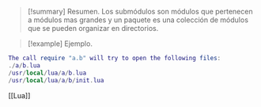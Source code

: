 >[!summary] Resumen.
>Los submódulos son módulos que pertenecen a módulos mas grandes y un paquete es una colección de módulos que se pueden organizar en directorios.

>[!example] Ejemplo.
```Lua
The call require "a.b" will try to open the following files:
./a/b.lua
/usr/local/lua/a/b.lua
/usr/local/lua/a/b/init.lua
```

[[Lua]]
